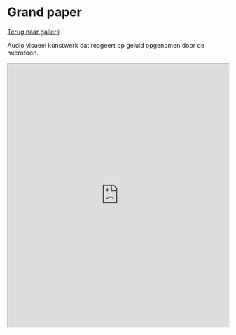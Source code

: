 # Grand paper

[Terug naar gallerij](https://arneduyver.github.io/creative-coding/gallery)

Audio visueel kunstwerk dat reageert op geluid opgenomen door de microfoon.

<iframe width="100%" height=600 src="https://editor.p5js.org/TGrootaers/full/zKKktJJ9_"></iframe>